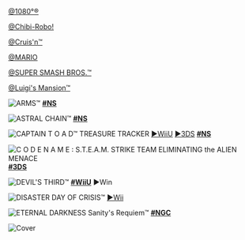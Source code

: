 <!--

<details>
<summary>layout: page
title: "NINTENDO"
permalink: https://jeuxsf.github.io/JSF/nintendo/

</details>
  
#### hidden field with metadata

-->

[@1080°®](@1080.md)

[@Chibi-Robo!](@chibi-Robo!.md)

[@Cruis'n™](@cruisn.md)

[@MARIO](@mario.md)

[@SUPER SMASH BROS.™](@supersmashbros.md)

[@Luigi's Mansion™](@luigimansion.md)

![ARMS™](https://www.mobygames.com/images/covers/l/642055-arms-nintendo-switch-front-cover.jpg)
[**#NS**](https://ouo.io/5szN2Os)

![ASTRAL CHAIN™](https://www.mobygames.com/images/covers/l/642090-astral-chain-nintendo-switch-front-cover.jpg)
[**#NS**](https://ouo.io/dGO717)

![CAPTAIN T O A D™ TREASURE TRACKER](https://www.mobygames.com/images/covers/l/645639-captain-toad-treasure-tracker-nintendo-switch-front-cover.jpg)
[►WiiU](https://ouo.io/nFjLkd) [►3DS](https://ouo.io/jfdIZJ7) [**#NS**](https://ouo.io/6HIzFV)

![C O D E  N A M E ꞉ S.T.E.A.M. STRIKE TEAM ELIMINATING the ALIEN MENACE](https://www.mobygames.com/images/covers/l/687193-code-name-s-t-e-a-m-nintendo-3ds-front-cover.jpg)
[**#3DS**](https://ouo.io/gEA1ja)

![DEVIL'S THIRD™](https://i.imgur.com/UDEKvBU.jpeg)
[**#WiiU**]() ►Win

![DISASTER DAY OF CRISIS™](https://www.mobygames.com/images/covers/l/168087-disaster-day-of-crisis-wii-front-cover.jpg)
[►Wii](https://ouo.io/7Kr7v)

![ETERNAL DARKNESS Sanity's Requiem™](https://www.mobygames.com/images/covers/l/241098-eternal-darkness-sanity-s-requiem-gamecube-front-cover.jpg)
[**#NGC**](https://ouo.io/DpAr3q)

![Cover]()
[]()

